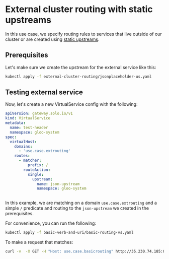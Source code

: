 # External cluster routing with static upstreams

In this use case, we specify routing rules to services that live outside of our cluster or are created using [static upstreams](https://gloo.solo.io/gloo_routing/virtual_services/routes/route_destinations/single_upstreams/static_upstream/). 

## Prerequisites

Let's make sure we create the upstream for the external service like this:

```bash
kubectl apply -f external-cluster-routing/jsonplaceholder-us.yaml 
```


## Testing external service

Now, let's create a new VirtualService config with the following:

```yaml
apiVersion: gateway.solo.io/v1
kind: VirtualService
metadata:
  name: test-header
  namespace: gloo-system
spec:
  virtualHost:
    domains:
      - 'use.case.extrouting'
    routes:
      - matcher:
          prefix: /
        routeAction:
          single:
            upstream:
              name: json-upstream
              namespace: gloo-system
   
```

In this example, we are matching on a domain `use.case.extrouting` and a simple `/` predicate and routing to the `json-upstream` we created in the prerequisites. 



For convenience, you can run the following:

```bash
kubectl apply -f basic-verb-and-uri/basic-routing-vs.yaml 

```

To make a request that matches:

```bash
curl -v  -X GET -H "Host: use.case.basicrouting" http://35.230.74.185:80/petstore
```
